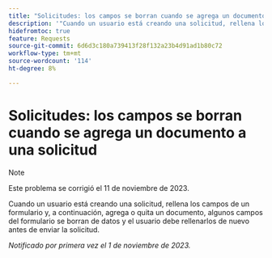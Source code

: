 ```yaml
---
title: "Solicitudes: los campos se borran cuando se agrega un documento a una solicitud"
description: '"Cuando un usuario está creando una solicitud, rellena los campos de un formulario y, a continuación, agrega o quita un documento, algunos campos del formulario se borran de datos y el usuario debe rellenarlos de nuevo antes de enviar la solicitud".'
hidefromtoc: true
feature: Requests
source-git-commit: 6d6d3c180a739413f28f132a23b4d91ad1b80c72
workflow-type: tm+mt
source-wordcount: '114'
ht-degree: 8%

---
```



# Solicitudes: los campos se borran cuando se agrega un documento a una solicitud

>[!NOTE]
>
>Este problema se corrigió el 11 de noviembre de 2023.

Cuando un usuario está creando una solicitud, rellena los campos de un formulario y, a continuación, agrega o quita un documento, algunos campos del formulario se borran de datos y el usuario debe rellenarlos de nuevo antes de enviar la solicitud.

_Notificado por primera vez el 1 de noviembre de 2023._

